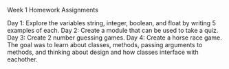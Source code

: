Week 1 Homework Assignments

Day 1: Explore the variables string, integer, boolean, and float by writing 5 examples of each.
Day 2: Create a module that can be used to take a quiz.
Day 3: Create 2 number guessing games.
Day 4: Create a horse race game. The goal was to learn about classes, methods, passing arguments to methods, and thinking about design and how classes interface with eachother.
